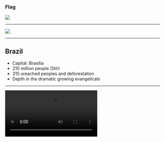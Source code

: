### Flag

![](https://upload.wikimedia.org/wikipedia/en/0/05/Flag_of_Brazil.svg)

---

![](https://upload.wikimedia.org/wikipedia/commons/b/bc/BRA_orthographic.svg)

---

## Brazil

- Capital: Brasília
- 210 million people (5th)
- 315 ureached peoples and deforestation
- Depth in the dramatic growing evangelicals

---

![](https://storage.googleapis.com/prayer-videos/country/brazil.mp4)
